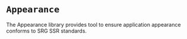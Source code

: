 # ``Appearance``

The Appearance library provides tool to ensure application appearance conforms to SRG SSR standards.
